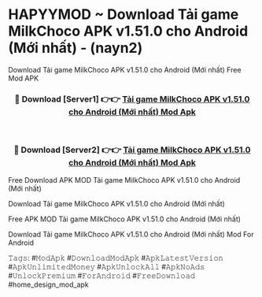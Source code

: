 # HAPYYMOD ~ Download Tải game MilkChoco APK v1.51.0 cho Android (Mới nhất) - (nayn2)
Download Tải game MilkChoco APK v1.51.0 cho Android (Mới nhất) Free Mod APK

<div align="center">
<h3>🔴 Download [Server1] 👉👉 <a href="https://apk-comot.site?title=Tải_game_MilkChoco_APK_v1.51.0_cho_Android_(Mới_nhất)">Tải game MilkChoco APK v1.51.0 cho Android (Mới nhất) Mod Apk</a></h3><br>

<h3>🔴 Download [Server2] 👉👉 <a href="https://apk-comot.site?title=Tải_game_MilkChoco_APK_v1.51.0_cho_Android_(Mới_nhất)">Tải game MilkChoco APK v1.51.0 cho Android (Mới nhất) Mod Apk</a></h3>
</div>


Free Download APK MOD Tải game MilkChoco APK v1.51.0 cho Android (Mới nhất)

Download Tải game MilkChoco APK v1.51.0 cho Android (Mới nhất) 

Free APK MOD Tải game MilkChoco APK v1.51.0 cho Android (Mới nhất) 

Download Tải game MilkChoco APK v1.51.0 cho Android (Mới nhất) Mod For Android

𝚃𝚊𝚐𝚜: #𝙼𝚘𝚍𝙰𝚙𝚔 #𝙳𝚘𝚠𝚗𝚕𝚘𝚊𝚍𝙼𝚘𝚍𝙰𝚙𝚔 #𝙰𝚙𝚔𝙻𝚊𝚝𝚎𝚜𝚝𝚅𝚎𝚛𝚜𝚒𝚘𝚗 #𝙰𝚙𝚔𝚄𝚗𝚕𝚒𝚖𝚒𝚝𝚎𝚍𝙼𝚘𝚗𝚎𝚢 #𝙰𝚙𝚔𝚄𝚗𝚕𝚘𝚌𝚔𝙰𝚕𝚕 #𝙰𝚙𝚔𝙽𝚘𝙰𝚍𝚜 #𝚄𝚗𝚕𝚘𝚌𝚔𝙿𝚛𝚎𝚖𝚒𝚞𝚖 #𝙵𝚘𝚛𝙰𝚗𝚍𝚛𝚘𝚒𝚍 #𝙵𝚛𝚎𝚎𝙳𝚘𝚠𝚗𝚕𝚘𝚊𝚍 #home_design_mod_apk